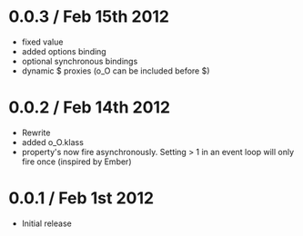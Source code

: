 0.0.3 / Feb 15th 2012
=====================

  * fixed value
  * added options binding
  * optional synchronous bindings
  * dynamic $ proxies (o_O can be included before $)

0.0.2 / Feb 14th 2012
=====================
  
  * Rewrite
  * added o_O.klass
  * property's now fire asynchronously. Setting > 1 in an event loop will only fire once (inspired by Ember)
  
0.0.1 / Feb 1st 2012
====================

  * Initial release